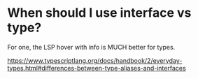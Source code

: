 # When should I use interface vs type?

For one, the LSP hover with info is MUCH better for types.

https://www.typescriptlang.org/docs/handbook/2/everyday-types.html#differences-between-type-aliases-and-interfaces
